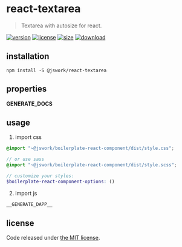 # react-textarea
> Textarea with autosize for react.

[![version][version-image]][version-url]
[![license][license-image]][license-url]
[![size][size-image]][size-url]
[![download][download-image]][download-url]

## installation
```shell
npm install -S @jswork/react-textarea
```

## properties
__GENERATE_DOCS__

## usage
1. import css
  ```scss
  @import "~@jswork/boilerplate-react-component/dist/style.css";

  // or use sass
  @import "~@jswork/boilerplate-react-component/dist/style.scss";

  // customize your styles:
  $boilerplate-react-component-options: ()
  ```
2. import js
  ```js
__GENERATE_DAPP__
  ```

## license
Code released under [the MIT license](https://github.com/afeiship/react-textarea/blob/master/LICENSE.txt).

[version-image]: https://img.shields.io/npm/v/@jswork/react-textarea
[version-url]: https://npmjs.org/package/@jswork/react-textarea

[license-image]: https://img.shields.io/npm/l/@jswork/react-textarea
[license-url]: https://github.com/afeiship/react-textarea/blob/master/LICENSE.txt

[size-image]: https://img.shields.io/bundlephobia/minzip/@jswork/react-textarea
[size-url]: https://github.com/afeiship/react-textarea/blob/master/dist/react-textarea.min.js

[download-image]: https://img.shields.io/npm/dm/@jswork/react-textarea
[download-url]: https://www.npmjs.com/package/@jswork/react-textarea
